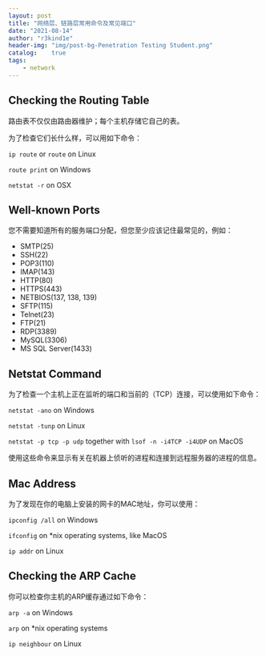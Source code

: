 ```yaml
---
layout: post
title: "网络层、链路层常用命令及常见端口"
date: "2021-08-14"
author: "r3kind1e"
header-img: "img/post-bg-Penetration Testing Student.png"
catalog:    true
tags: 
    - network
---
```


## Checking the Routing Table

路由表不仅仅由路由器维护；每个主机存储它自己的表。

为了检查它们长什么样，可以用如下命令：

`ip route` or `route` on Linux

`route print` on Windows

`netstat -r` on OSX



## Well-known Ports

您不需要知道所有的服务端口分配，但您至少应该记住最常见的，例如：

- SMTP(25)
- SSH(22)
- POP3(110)
- IMAP(143)
- HTTP(80)
- HTTPS(443)
- NETBIOS(137, 138, 139)
- SFTP(115)
- Telnet(23)
- FTP(21)
- RDP(3389)
- MySQL(3306)
- MS SQL Server(1433)



## Netstat Command

为了检查一个主机上正在监听的端口和当前的（TCP）连接，可以使用如下命令：

`netstat -ano` on Windows

`netstat -tunp` on Linux

`netstat -p tcp -p udp` together with `lsof -n -i4TCP -i4UDP` on MacOS

使用这些命令来显示有关在机器上侦听的进程和连接到远程服务器的进程的信息。



## Mac Address

为了发现在你的电脑上安装的网卡的MAC地址，你可以使用：

`ipconfig /all` on Windows

`ifconfig` on *nix operating systems, like MacOS

`ip addr` on Linux



## Checking the ARP Cache

你可以检查你主机的ARP缓存通过如下命令：

`arp -a` on Windows

`arp` on *nix operating systems

`ip neighbour` on Linux